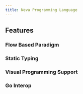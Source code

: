 ```yaml
---
title: Neva Programming Language
---
```


## Features

### Flow Based Paradigm

### Static Typing

### Visual Programming Support

### Go Interop


